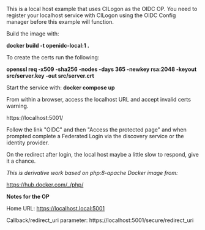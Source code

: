 

This is a local host example that uses CILogon as the OIDC OP. 
You need to register your localhost service with CILogon using the OIDC Config manager before this example will function.

Build the image with:

<b>docker build -t openidc-local:1 . </b>

To create the certs run the following:

<b>openssl req -x509 -sha256 -nodes -days 365 -newkey rsa:2048 -keyout src/server.key -out src/server.crt </b>

Start the service with:
<b>docker compose up </b>

From within a browser, access the localhost URL and accept invalid certs warning.

https://localhost:5001/ 



Follow the link "OIDC" and then 
"Access the protected page" and when prompted complete a Federated Login via the discovery service or the identity provider.

On the redirect after login, the local host maybe a little slow to respond, give it a chance.


<i>This is derivative work based on php:8-apache Docker image from: </i>

https://hub.docker.com/_/php/

<b>Notes for the OP</b>

Home URL: https://localhost.local:5001

Callback/redirect_uri parameter: https://localhost:5001/secure/redirect_uri
